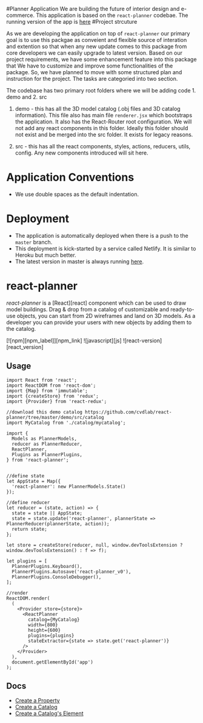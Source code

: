 #Planner Application
We are building the future of interior design and e-commerce. This application is based on the `react-planner` codebae.
The running version of the app is [here](https://suite.netlify.com)
#Project strcuture

As we are developing the application on top of `react-planner` our primary goal is to use this packgae as conveient and flexible source of interation and extention so that when any new update comes to this package from core developers we can easily upgrade to latest version. Based on our project requirements, we have some enhancement feature into this package that We have to customize and improve some functionalities of the package. So, we have planned to move with some structured plan and instruction for the project.
The tasks are categoried into two section.

The codebase has two primary root folders where we will be adding code 1. demo and 2. src 

1. demo - this has all the 3D model catalog (.obj files and 3D catalog information). This file also has main file `renderer.jsx`
which bootstraps the application. It also has the React-Router root configuration. We will not add any react components 
in this folder. Ideally this folder should not exist and be merged into the src folder. It exists for legacy reasons.

2. src - this has all the react components, styles, actions, reducers, utils, config. Any new components introduced will sit here. 
  
# Application Conventions
* We use double spaces as the default indentation.

# Deployment
* The application is automatically deployed when there is a push to the `master` branch.
* This deployment is kick-started by a service called Netlify. It is similar to Heroku but much better.
* The latest version in master is always running [here](https://suite.netlify.com).

# react-planner

*react-planner* is a [React][react] component which can be used to draw model buildings. Drag & drop from a catalog of customizable and ready-to-use objects, you can start from 2D wireframes and land on 3D models. As a developer you can provide your users with new objects by adding them to the catalog.

[![npm][npm_label]][npm_link]
![javascript][js]
![react-version][react_version]


## Usage

``` es6
import React from 'react';
import ReactDOM from 'react-dom';
import {Map} from 'immutable';
import {createStore} from 'redux';
import {Provider} from 'react-redux';

//download this demo catalog https://github.com/cvdlab/react-planner/tree/master/demo/src/catalog
import MyCatalog from './catalog/mycatalog';

import {
  Models as PlannerModels,
  reducer as PlannerReducer,
  ReactPlanner,
  Plugins as PlannerPlugins,
} from 'react-planner';


//define state
let AppState = Map({
  'react-planner': new PlannerModels.State()
});

//define reducer
let reducer = (state, action) => {
  state = state || AppState;
  state = state.update('react-planner', plannerState => PlannerReducer(plannerState, action));
  return state;
};

let store = createStore(reducer, null, window.devToolsExtension ? window.devToolsExtension() : f => f);

let plugins = [
  PlannerPlugins.Keyboard(),
  PlannerPlugins.Autosave('react-planner_v0'),
  PlannerPlugins.ConsoleDebugger(),
];

//render
ReactDOM.render(
  (
    <Provider store={store}>
      <ReactPlanner
        catalog={MyCatalog}
        width={800}
        height={600}
        plugins={plugins}
        stateExtractor={state => state.get('react-planner')}
      />
    </Provider>
  ),
  document.getElementById('app')
);

```

## Docs

- [Create a Property](docs/HOW_TO_CREATE_A_PROPERTY.md)
- [Create a Catalog](docs/HOW_TO_CREATE_A_CATALOG.md)
- [Create a Catalog's Element](docs/HOW_TO_CREATE_AN_ELEMENT.md)

